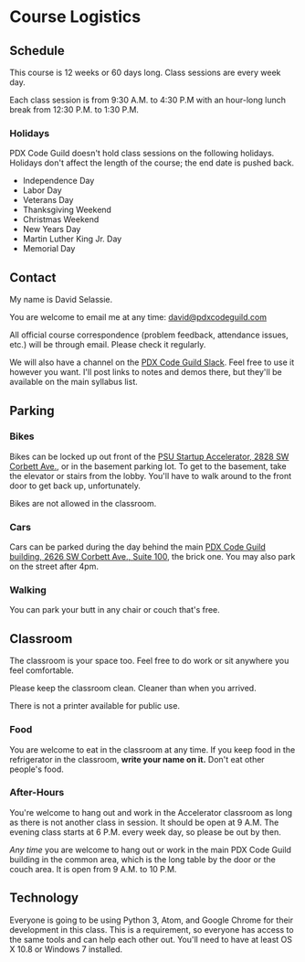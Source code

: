 # Course Logistics

## Schedule

This course is 12 weeks or 60 days long.
Class sessions are every week day.

Each class session is from 9:30 A.M. to 4:30 P.M with an hour-long lunch break from 12:30 P.M. to 1:30 P.M.

### Holidays

PDX Code Guild doesn't hold class sessions on the following holidays.
Holidays don't affect the length of the course; the end date is pushed back.

* Independence Day
* Labor Day
* Veterans Day
* Thanksgiving Weekend
* Christmas Weekend
* New Years Day
* Martin Luther King Jr. Day
* Memorial Day

## Contact

My name is David Selassie.

You are welcome to email me at any time: [david@pdxcodeguild.com](mailto:david@pdxcodeguild.com)

All official course correspondence (problem feedback, attendance issues, etc.) will be through email.
Please check it regularly.

We will also have a channel on the [PDX Code Guild Slack](https://portlandcodeguild.slack.com/).
Feel free to use it however you want.
I'll post links to notes and demos there, but they'll be available on the main syllabus list.

## Parking

### Bikes

Bikes can be locked up out front of the [PSU Startup Accelerator, 2828 SW Corbett Ave.](https://www.google.com/maps/place/2828+SW+Corbett+Ave,+Portland,+OR+97201/@45.5024683,-122.6756019,19z/data=!3m1!4b1!4m5!3m4!1s0x54950a6bd2dc2797:0xe5fc97731611e4e8!8m2!3d45.5024683!4d-122.6750547), or in the basement parking lot.
To get to the basement, take the elevator or stairs from the lobby.
You'll have to walk around to the front door to get back up, unfortunately.

Bikes are not allowed in the classroom.

### Cars

Cars can be parked during the day behind the main [PDX Code Guild building, 2626 SW Corbett Ave., Suite 100](https://www.google.com/maps/place/PDX+Code+Guild/@45.503859,-122.6762133,18z/data=!4m13!1m7!3m6!1s0x54950a6bbcb1c7a9:0xe1685a5640dc6d4b!2s2626+SW+Corbett+Ave,+Portland,+OR+97201!3b1!8m2!3d45.503859!4d-122.675119!3m4!1s0x0000000000000000:0x8d823437e0c4bde2!8m2!3d45.503968!4d-122.6753334), the brick one.
You may also park on the street after 4pm.

### Walking

You can park your butt in any chair or couch that's free.

## Classroom

The classroom is your space too.
Feel free to do work or sit anywhere you feel comfortable.

Please keep the classroom clean.
Cleaner than when you arrived.

There is not a printer available for public use.

### Food

You are welcome to eat in the classroom at any time.
If you keep food in the refrigerator in the classroom, **write your name on it.**
Don't eat other people's food.

### After-Hours

You're welcome to hang out and work in the Accelerator classroom as long as there is not another class in session.
It should be open at 9 A.M.
The evening class starts at 6 P.M. every week day, so please be out by then.

_Any time_ you are welcome to hang out or work in the main PDX Code Guild building in the common area, which is the long table by the door or the couch area.
It is open from 9 A.M. to 10 P.M.

## Technology

Everyone is going to be using Python 3, Atom, and Google Chrome for their development in this class.
This is a requirement, so everyone has access to the same tools and can help each other out.
You'll need to have at least OS X 10.8 or Windows 7 installed.

